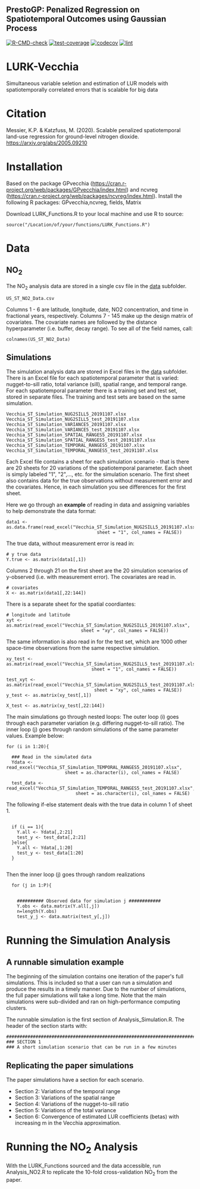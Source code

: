 ## PrestoGP: Penalized Regression on Spatiotemporal Outcomes using Gaussian Process

[![R-CMD-check](https://github.com/Spatiotemporal-Exposures-and-Toxicology/PrestoGP/actions/workflows/check-standard.yaml/badge.svg)](https://github.com/Spatiotemporal-Exposures-and-Toxicology/PrestoGP/actions/workflows/check-standard.yaml)
[![test-coverage](https://github.com/Spatiotemporal-Exposures-and-Toxicology/PrestoGP/actions/workflows/test-coverage.yaml/badge.svg)](https://github.com/Spatiotemporal-Exposures-and-Toxicology/PrestoGP/actions/workflows/test-coverage.yaml)
[![codecov](https://codecov.io/gh/Spatiotemporal-Exposures-and-Toxicology/PrestoGP/graph/badge.svg?token=eLxuNnsNYB)](https://codecov.io/gh/Spatiotemporal-Exposures-and-Toxicology/PrestoGP) 
[![lint](https://github.com/Spatiotemporal-Exposures-and-Toxicology/PrestoGP/actions/workflows/lint.yaml/badge.svg)](https://github.com/Spatiotemporal-Exposures-and-Toxicology/PrestoGP/actions/workflows/lint.yaml)
# LURK-Vecchia

Simultaneous variable seletion and estimation of LUR models with spatiotemporally correlated errors that is scalable for big data

# Citation
Messier, K.P. & Katzfuss, M. (2020). Scalable penalized spatiotemporal land-use regression for ground-level nitrogen dioxide. https://arxiv.org/abs/2005.09210

# Installation 
Based on the package GPvecchia (https://cran.r-project.org/web/packages/GPvecchia/index.html) and
ncvreg (https://cran.r-project.org/web/packages/ncvreg/index.html). 
Install the following R packages: GPvecchia,ncvreg, fields, Matrix

Download LURK_Functions.R to your local machine and use R to source:
```
source("/Location/of/your/functions/LURK_Functions.R") 
``` 

# Data

## NO<sub>2</sub>
The NO<sub>2</sub> analysis data are stored in a single csv file in the [data](https://github.com/NIEHS/LURK-Vecchia/tree/master/data) subfolder. 

```
US_ST_NO2_Data.csv
```

Columns 1 - 6 are latitude, longitude, date, NO2 concentration, and time in fractional years, respectively. Columns 7 - 145 make up the design matrix of covariates. The covariate names are followed by the distance hyperparameter (i.e. buffer, decay range).
To see all of the field names, call: 
```
colnames(US_ST_NO2_Data)
```

## Simulations

The simulation analysis data are stored in Excel files in the [data](https://github.com/NIEHS/LURK-Vecchia/tree/master/data) subfolder. 
There is an Excel file for each spatiotemporal parameter that is varied: nugget-to-sill ratio, total variance (sill), spatial range, and temporal range.
For each spatiotemporal parameter there is a training set and test set, stored in separate files. The training and test sets are based on the same
simulation.

```
Vecchia_ST_Simulation_NUG2SILL5_20191107.xlsx
Vecchia_ST_Simulation_NUG2SILL5_test_20191107.xlsx
Vecchia_ST_Simulation_VARIANCE5_20191107.xlsx
Vecchia_ST_Simulation_VARIANCE5_test_20191107.xlsx
Vecchia_ST_Simulation_SPATIAL_RANGES5_20191107.xlsx
Vecchia_ST_Simulation_SPATIAL_RANGES5_test_20191107.xlsx
Vecchia_ST_Simulation_TEMPORAL_RANGES5_20191107.xlsx
Vecchia_ST_Simulation_TEMPORAL_RANGES5_test_20191107.xlsx
```
Each Excel file contains a sheet for each simulation scenario - that is there are 20 sheets for 20 variations of the spatiotemporal parameter. 
Each sheet is simply labeled "1", "2",..., etc. for the simulation scenario. 
The first sheet also contains data for the true observations without measurement error and the covariates. 
Hence, in each simulation you see differences for the first sheet. 

Here we go through an **example** of reading in data and assigning variables to help demonstrate the data format:
```
data1 <- as.data.frame(read_excel("Vecchia_ST_Simulation_NUG2SILL5_20191107.xlsx", 
                                  sheet = "1", col_names = FALSE))
```
The true data, without measurement error is read in:

```
# y true data
Y.true <- as.matrix(data1[,1])
```
Columns 2 through 21 on the first sheet are the 20 simulation scenarios of y-observed (i.e. with measurement error). 
The covariates are read in.
```
# covariates
X <- as.matrix(data1[,22:144])
```
There is a separate sheet for the spatial coordiantes:
```
# longitude and latitude
xyt <- as.matrix(read_excel("Vecchia_ST_Simulation_NUG2SILL5_20191107.xlsx", 
                            sheet = "xy", col_names = FALSE))

```
The same information is also read in for the test set, which are 1000 other space-time observations from the same
respective simulation. 
```
xy_test <- as.matrix(read_excel("Vecchia_ST_Simulation_NUG2SILL5_test_20191107.xlsx", 
                                sheet = "1", col_names = FALSE))

test_xyt <- as.matrix(read_excel("Vecchia_ST_Simulation_NUG2SILL5_test_20191107.xlsx", 
                                 sheet = "xy", col_names = FALSE))
y_test <- as.matrix(xy_test[,1])

X_test <- as.matrix(xy_test[,22:144])
```

The main simulations go through nested loops: The outer loop (i) goes through each parameter variation (e.g. differing nugget-to-sill ratio). The inner loop (j)
goes through random simulations of the same parameter values. Example below:
```
for (i in 1:20){
  
  ### Read in the simulated data
  Ydata <- read_excel("Vecchia_ST_Simulation_TEMPORAL_RANGES5_20191107.xlsx", 
                      sheet = as.character(i), col_names = FALSE)
  
  test_data <- read_excel("Vecchia_ST_Simulation_TEMPORAL_RANGES5_test_20191107.xlsx", 
                          sheet = as.character(i), col_names = FALSE)
```
The following if-else statement deals with the true data in column 1 of sheet 1.

```
  
  if (i == 1){
    Y.all <- Ydata[,2:21]
    test_y <- test_data[,2:21]
  }else{
    Y.all <- Ydata[,1:20]
    test_y <- test_data[1:20]
  }
  
````
Then the inner loop (j) goes through random realizations
```  
  for (j in 1:P){
    

    ########## Observed data for simulation j ############
    Y.obs <- data.matrix(Y.all[,j])
    n=length(Y.obs)
    test_y_j <- data.matrix(test_y[,j])
```


# Running the Simulation Analysis 

## A runnable simulation example
The beginning of the simulation contains one iteration of the paper's full simulations. This is
included so that a user can run a simulation and produce the results in a timely manner. Due to the 
number of simulations, the full paper simulations will take a long time. Note that the main simulations were sub-divided
and ran on high-performance computing clusters.

The runnable simulation is the first section of Analysis_Simulation.R. The header of the section starts with:
```
####################################################################################################
### SECTION 1
### A short simulation scenario that can be run in a few minutes
```

## Replicating the paper simulations

The paper simulations have a section for each scenario. 
- Section 2: Variations of the temporal range
- Section 3: Variations of the spatial range
- Section 4: Variations of the nugget-to-sill ratio
- Section 5: Variations of the total variance 
- Section 6: Convergence of estimated LUR coefficients (betas) with increasing m in the Vecchia approximation.

# Running the NO<sub>2</sub> Analysis 

With the LURK_Functions sourced and the data accessible, run Analysis_NO2.R to replicate the 10-fold cross-validation
NO<sub>2</sub> from the paper.
